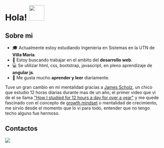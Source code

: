 # Hola! <img src="https://media.giphy.com/media/vFKqnCdLPNOKc/giphy.gif" width="50" height="50" />

## Sobre mi
- :mortar_board: Actualmente estoy estudiando Ingenieria en Sistemas en la UTN de **Villa Maria**.
- :hammer: Estoy buscando trabajar en el ambito del **desarrollo web**.
- :computer: Se utilizar html, css, bootstrap, javascript,  en pleno aprendizaje de **angular js**.
- :notebook: Me gusta mucho **aprender y leer** diariamente.

Tuve un gran cambio en mi mentalidad gracias a [James Scholz](https://www.youtube.com/c/JamesScholz), un chico que estudio 12 horas diarias durante mas de un año, el primer video que vi de el se llama ["How I studied for 12 hours a day for over a year"](https://youtu.be/kICh_d6tHQk) y me quede fascinado con el concepto de [growth mindset](https://www.youtube.com/watch?v=pN34FNbOKXc) o mentalidad de crecimiento, me sirvio desde el momento que lo vi para todo, entender que no tengo techo alguno fue hermoso.

## Contactos

![](https://dcbadge.vercel.app/api/shield/651543444266942474?style=flat)
 
